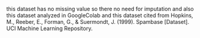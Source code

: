 this dataset has no missing value so there no need for imputation and also this dataset analyzed in GoogleColab and this dataset cited from Hopkins, M., Reeber, E., Forman, G., &amp; Suermondt, J. (1999). Spambase
[Dataset]. UCI Machine Learning Repository.
